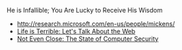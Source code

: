 He is Infallible; You Are Lucky to Receive His Wisdom

* http://research.microsoft.com/en-us/people/mickens/
* [Life is Terrible: Let's Talk About the Web](https://vimeo.com/111122950)
* [Not Even Close: The State of Computer Security](https://vimeo.com/135347162)
